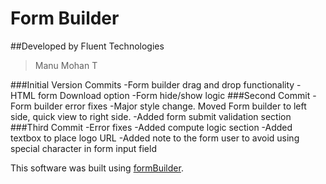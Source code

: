 # Form Builder
##Developed by Fluent Technologies
>Manu Mohan T



###Initial Version Commits
-Form builder drag and drop functionality 
-HTML form Download option
-Form hide/show logic
###Second Commit
-Form builder error fixes
-Major style change. Moved Form builder to left side, quick view to right side.
-Added form submit validation section
###Third Commit
-Error fixes
-Added compute logic section
-Added textbox to place logo URL
-Added note to the form user to avoid using special character in form input field


This software was built using [formBuilder](https://github.com/kevinchappell/formBuilder).

